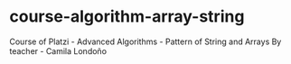 # course-algorithm-array-string
Course of Platzi - Advanced Algorithms - Pattern of String and Arrays By teacher - Camila Londoño
